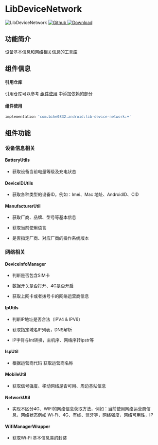 # LibDeviceNetwork

![LibDeviceNetwork](https://img.shields.io/badge/AndroidAppFactory-LibDeviceNetwork-brightgreen)
[ ![Github](https://img.shields.io/badge/Github-LibDeviceNetwork-brightgreen?style=social) ](https://github.com/bihe0832/AndroidAppFactory/tree/master/LibDeviceNetwork)
[ ![Download](https://api.bintray.com/packages/bihe0832/android/lib-device-network/images/download.svg) ](https://bintray.com/bihe0832/android/lib-device-network/_latestVersion)

## 功能简介

设备基本信息和网络相关信息的工具库

## 组件信息

#### 引用仓库

引用仓库可以参考 [组件使用](./../start.md) 中添加依赖的部分

#### 组件使用

```groovy
implementation 'com.bihe0832.android:lib-device-network:+'
```

## 组件功能

### 设备信息相关

#### BatteryUtils

- 获取设备当前电量等级及充电状态

#### DeviceIDUtils

- 获取各种类型的设备ID，例如：Imei、Mac 地址、AndroidID、CID

#### ManufacturerUtil 

- 获取厂商、品牌、型号等基本信息

- 获取当前使用语言

- 是否指定厂商、对应厂商的操作系统版本

### 网络相关

#### DeviceInfoManager

- 判断是否包含SIM卡

- 数据开关是否打开、4G是否开启

- 获取上网卡或者拨号卡的网络运营商信息

#### IpUtils

- 判断IP地址是否合法（IPV4 & IPV6）

- 获取指定域名IP列表，DNS解析

- IP字符与Int转换，主机序、网络序转ipstr等

#### IspUtil

- 根据运营商代码 获取运营商名称

#### MobileUtil

- 获取信号强度、移动网络是否可用、周边基站信息

#### NetworkUtil

- 实现不区分4G、WIFI的网络信息获取方法，例如：当前使用网络运营商信息，网络状态例如 Wi-Fi、4G、有线、蓝牙等，网络强度，网络可用性，IP

#### WifiManagerWrapper

- 获取Wi-Fi 基本信息类的封装